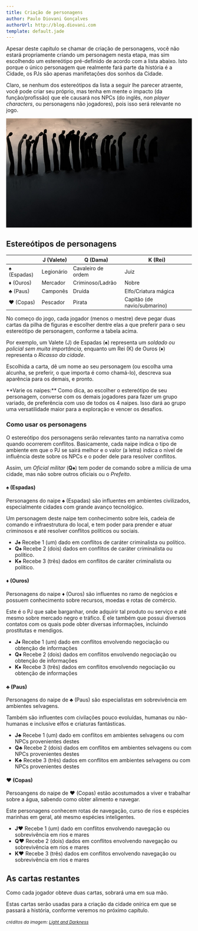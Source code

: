 ```yaml
---
title: Criação de personagens
author: Paulo Diovani Gonçalves
authorUrl: http://blog.diovani.com
template: default.jade
---
```


Apesar deste capítulo se chamar de criação de personagens, você não estará propriamente criando um personagem nesta etapa, mas sim escolhendo um estereótipo pré-definido de acordo com a lista abaixo. Isto porque o único personagem que realmente fará parte da história é a Cidade, os PJs são apenas manifetações dos sonhos da Cidade.

Claro, se nenhum dos estereótipos da lista a seguir lhe parecer atraente, você pode criar seu próprio, mas tenha em mente o impacto (da função/profissão) que ele causará nos NPCs (do inglês, _non player characters_, ou personagens não jogadores), pois isso será relevante no jogo.

<img class="img-responsive img-circle" src="img/ice_people_walking_in_dark.jpg" alt="ice_people_walking_in_dark">

## Estereótipos de personagens

<!--
  |   | J                        | Q                    | K                            |
  | - | ------------------------ | -------------------- | ----------------------       |
  | ♠ | Legionário               | Cavaleiro de ordem   | Juiz                         |
  | ♦ | Mercador                 | Criminoso/Ladrão     | Nobre                        |
  | ♣ | Camponês                 | Druída               | Elfo/Criatura mágica         |
  | ♥ | Pescador                 | Pirata               | Capitão (de navio/submarino) |
-->

<table class="table table-bordered">
    <thead>
        <tr>
            <th></th>
            <th>J (Valete)</th>
            <th>Q (Dama)</th>
            <th>K (Rei)</th>
        </tr>
    </thead>
    <tbody>
        <tr>
            <td>♠ (Espadas)</td>
            <td>Legionário</td>
            <td>Cavaleiro de ordem</td>
            <td>Juiz</td>
        </tr>
        <tr>
            <td>♦ (Ouros)</td>
            <td>Mercador</td>
            <td>Criminoso/Ladrão</td>
            <td>Nobre</td>
        </tr>
        <tr>
            <td>♣ (Paus)</td>
            <td>Camponês</td>
            <td>Druída</td>
            <td>Elfo/Criatura mágica</td>
        </tr>
        <tr>
            <td>♥ (Copas)</td>
            <td>Pescador</td>
            <td>Pirata</td>
            <td>Capitão (de navio/submarino)</td>
        </tr>
    </tbody>
</table>

No começo do jogo, cada jogador (menos o mestre) deve pegar duas cartas da pilha de figuras e escolher dentre elas a que preferir para o seu estereótipo de personagem, conforme a tabela acima.

Por exemplo, um Valete (J) de Espadas (♠) representa um _soldado ou policial sem muita importância_, enquanto um Rei (K) de Ouros (♦) representa o _Ricasso da cidade_.

Escolhida a carta, dê um nome ao seu personagem (ou escolha uma alcunha, se preferir, o que importa é como chamá-lo), descreva sua aparência para os demais, e pronto.

<div class="well">
    **Varie os naipes:**
    Como dica, ao escolher o estereótipo de seu personagem, converse com os demais jogadores para fazer um grupo variado, de preferência com uso de todos os 4 naipes. Isso dará ao grupo uma versatilidade maior para a exploração e vencer os desafios.
</div>

### Como usar os personagens

O estereótipo dos personagens serão relevantes tanto na narrativa como quando ocorrerem conflitos. Basicamente, cada naipe indica o tipo de ambiente em que o PJ se sairá melhor e o valor (a letra) indica o nível de influência deste sobre os NPCs e o poder dele para resolver conflitos.

Assim, um _Oficial militar_ (**Q♠**) tem poder de comando sobre a milícia de uma cidade, mas não sobre outros oficiais ou o _Prefeito_.

#### ♠ (Espadas)

Personagens do naipe ♠ (Espadas) são influentes em ambientes civilizados, especialmente cidades com grande avanço tecnológico.

Um personagem deste naipe tem conhecimento sobre leis, cadeia de comando e infraestrutura do local, e tem poder para prender e atuar criminosos e até resolver conflitos políticos ou sociais.

* **J♠** Recebe 1 (um) dado em conflitos de caráter criminalista ou político.
* **Q♠** Recebe 2 (dois) dados em conflitos de caráter criminalista ou político.
* **K♠** Recebe 3 (três) dados em conflitos de caráter criminalista ou político.

#### ♦ (Ouros)

Personagens do naipe ♦ (Ouros) são influentes no ramo de negócios e possuem conhecimento sobre recursos, moedas e rotas de comércio.

Este é o PJ que sabe barganhar, onde adquirir tal produto ou serviço e até mesmo sobre mercado negro e tráfico. É ele também que possui diversos contatos com os quais pode obter diversas informações, incluindo prostitutas e mendigos.

* **J♦** Recebe 1 (um) dado em conflitos envolvendo negociação ou obtenção de informações
* **Q♦** Recebe 2 (dois) dados em conflitos envolvendo negociação ou obtenção de informações
* **K♦** Recebe 3 (três) dados em conflitos envolvendo negociação ou obtenção de informações

#### ♣ (Paus)

Personagens do naipe de ♣ (Paus) são especialistas em sobrevivência em ambientes selvagens.

Também são influentes com civilações pouco evoluídas, humanas ou não-humanas e inclusive elfos e criaturas fantásticas.

* **J♣** Recebe 1 (um) dado em conflitos em ambientes selvagens ou com NPCs provenientes destes
* **Q♣** Recebe 2 (dois) dados em conflitos em ambientes selvagens ou com NPCs provenientes destes
* **K♣** Recebe 3 (três) dados em conflitos em ambientes selvagens ou com NPCs provenientes destes

#### ♥ (Copas)

Persoangens do naipe de ♥ (Copas) estão acostumados a viver e trabalhar sobre a água, sabendo como obter alimento e navegar.

Este personagens conhecem rotas de navegação, curso de rios e espécies marinhas em geral, até mesmo espécies inteligentes.

* **J♥** Recebe 1 (um) dado em conflitos envolvendo navegação ou sobrevivência em rios e mares
* **Q♥** Recebe 2 (dois) dados em conflitos envolvendo navegação ou sobrevivência em rios e mares
* **K♥** Recebe 3 (três) dados em conflitos envolvendo navegação ou sobrevivência em rios e mares

## As cartas restantes

Como cada jogador obteve duas cartas, sobrará uma em sua mão.

Estas cartas serão usadas para a criação da cidade onírica em que se passará a história, conforme veremos no próximo capítulo.

<small>_créditos da imagem: [Light and Darkness](http://nancysblog-seeker.blogspot.co.uk/2011/03/light-and-darkness.html)_</small>
